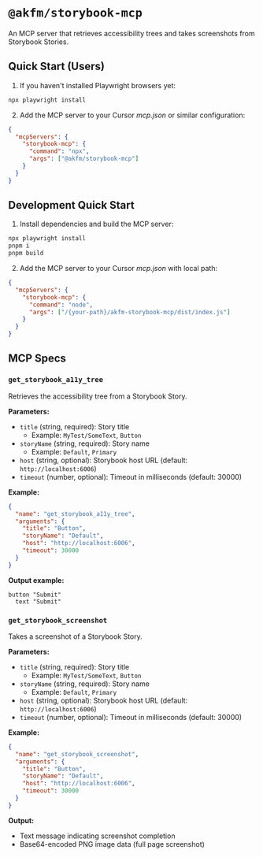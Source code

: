# `@akfm/storybook-mcp`

An MCP server that retrieves accessibility trees and takes screenshots from Storybook Stories.

## Quick Start (Users)

1. If you haven't installed Playwright browsers yet:

```bash
npx playwright install
```

2. Add the MCP server to your Cursor _mcp.json_ or similar configuration:

```json
{
  "mcpServers": {
    "storybook-mcp": {
      "command": "npx",
      "args": ["@akfm/storybook-mcp"]
    }
  }
}
```

## Development Quick Start

1. Install dependencies and build the MCP server:

```bash
npx playwright install
pnpm i
pnpm build
```

2. Add the MCP server to your Cursor _mcp.json_ with local path:

```json
{
  "mcpServers": {
    "storybook-mcp": {
      "command": "node",
      "args": ["/{your-path}/akfm-storybook-mcp/dist/index.js"]
    }
  }
}
```

## MCP Specs

### `get_storybook_a11y_tree`

Retrieves the accessibility tree from a Storybook Story.

**Parameters:**
- `title` (string, required): Story title
  - Example: `MyTest/SomeText`, `Button`
- `storyName` (string, required): Story name
  - Example: `Default`, `Primary`
- `host` (string, optional): Storybook host URL (default: `http://localhost:6006`)
- `timeout` (number, optional): Timeout in milliseconds (default: 30000)

**Example:**
```json
{
  "name": "get_storybook_a11y_tree",
  "arguments": {
    "title": "Button",
    "storyName": "Default",
    "host": "http://localhost:6006",
    "timeout": 30000
  }
}
```

**Output example:**
```
button "Submit"
  text "Submit"
```

### `get_storybook_screenshot`

Takes a screenshot of a Storybook Story.

**Parameters:**
- `title` (string, required): Story title
  - Example: `MyTest/SomeText`, `Button`
- `storyName` (string, required): Story name
  - Example: `Default`, `Primary`
- `host` (string, optional): Storybook host URL (default: `http://localhost:6006`)
- `timeout` (number, optional): Timeout in milliseconds (default: 30000)

**Example:**
```json
{
  "name": "get_storybook_screenshot",
  "arguments": {
    "title": "Button",
    "storyName": "Default",
    "host": "http://localhost:6006",
    "timeout": 30000
  }
}
```

**Output:**
- Text message indicating screenshot completion
- Base64-encoded PNG image data (full page screenshot)
